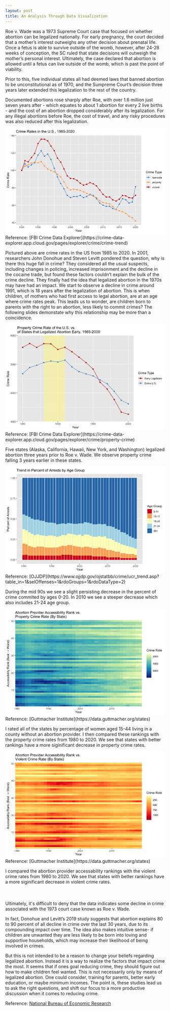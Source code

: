 ```yaml
---
layout: post
title: An Analysis Through Data Visualization
---
```

Roe v. Wade was a 1973 Supreme Court case that focused on whether abortion can be legalized nationally. For early pregnancy, the court decided that a mother’s interest outweighs any other decision about prenatal life. Once a fetus is able to survive outside of the womb, however, after 24-28 weeks of conception, the SC ruled that state decisions will outweigh the mother’s personal interest. Ultimately, the case declared that abortion is allowed until a fetus can live outside of the womb, which is past the point of viability. 

Prior to this, five individual states all had deemed laws that banned abortion to be unconstitutional as of 1970, and the Sumpreme Court’s decision three years later extended this legalization to the rest of the country. 

Documented abortions rose sharply after Roe, with over 1.6 million just seven years after - which equates to about 1 abortion for every 2 live births - and the cost of an abortion dropped considerably after its legalization. For any illegal abortions before Roe, the cost of travel, and any risky procedures was also reduced after this legalization.


<img src="../crime_rates.jpg">
Reference: [FBI Crime Data Explorer](https://crime-data-explorer.app.cloud.gov/pages/explorer/crime/crime-trend)

Pictured above are crime rates in the US from 1985 to 2020. 
In 2001, researchers John Donohue and Steven Levitt pondered the question, why is there this huge fall in crime? They considered all the usual suspects, including changes in policing, increased imprisonment and the decline in the cocaine trade, but found these factors couldn’t explain the bulk of the crime decline. They finally had the idea that legalized abortion in the 1970s may have had an impact. 
We start to observe a decline in crime around 1991, which is 18 years after the legalization of abortion. This is when children, of mothers who had first access to legal abortion, are at an age where crime rates peak. This leads us to wonder, are children born to parents with the right to an abortion, less likely to commit crimes? The following slides demonstate why this relationship may be more than a coincidence. 


<img src="../property_crime.jpeg">
Reference: [FBI Crime Data Explorer](https://crime-data-explorer.app.cloud.gov/pages/explorer/crime/property-crime)

Five states (Alaska, California, Hawaii, New York, and Washington) legalized abortion three years prior to Roe v. Wade. We observe property crime falling 3 years earlier in these states.

<img src="../crime_age.jpg">
Reference: [OJJDP](https://www.ojjdp.gov/ojstatbb/crime/ucr_trend.asp?table_in=1&selOffenses=1&rdoGroups=1&rdoDataType=2)

During the mid 90s we see a slight persisting decrease in the percent of crime commited by ages 0-20. In 2010 we see a steeper decrease which also includes 21-24 age group.

<img src="../access_property.jpg">
Reference: [Guttmacher Institute](https://data.guttmacher.org/states)

I rated all of the states by percentage of women aged 15-44 living in a county without an abortion provider. I then compared these rankings with the property crime rates from 1980 to 2020. We see that states with better rankings have a more siginificant decrease in property crime rates.

<img src="../access_violent.jpg">
Reference: [Guttmacher Institute](https://data.guttmacher.org/states)

I compared the abortion provider accessability rankings with the violent crime rates from 1980 to 2020. We see that states with better rankings have a more siginificant decrease in violent crime rates.
<br>
<br>
<br>
<br>
Ultimately, it's difficult to deny that the data indicates some decline in crime associated with the 1973 court case known as Roe v. Wade. 

In fact, Donohue and Levitt’s 2019 study suggests that abortion explains 80 to 90 percent of all decline in crime over the last 30 years, due to its compounding impact over time. The idea also makes intuitive sense- if children are unwanted they are less likely to be born into loving and supportive households, which may increase their likelihood of being involved in crimes. 

But this is not intended to be a reason to change your beliefs regarding legalized abortion. Instead it is a way to realize the factors that impact crime the most. It seems that if ones goal reducing crime, they should figure out how to make children feel wanted. This is not necessarily only by means of legalized abortion. One could consider, training for parents, better early education, or maybe minimum incomes. The point is, these studies lead us to ask the right questions, and shift our focus to a more productive discussion when it comes to reducing crime.

Reference: [National Bureau of Economic Research](https://www.nber.org/system/files/working_papers/w25863/w25863.pdf)